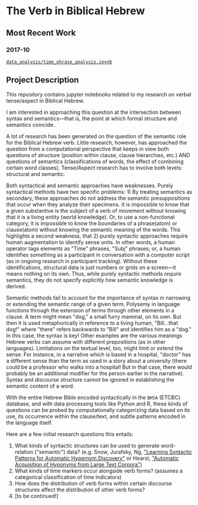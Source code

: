 # The Verb in Biblical Hebrew 

## Most Recent Work

### 2017-10
[`data_analysis/time_phrase_analysis.ipynb`](data_analysis/time_phrase_analysis.ipynb)


## Project Description
This repository contains jupyter notebooks related to my research on verbal tense/aspect in Biblical Hebrew. 

I am interested in approaching this question at the intersection between syntax and semantics—that is, the point at which formal structure and semantics coincide.

A lot of research has been generated on the question of the semantic role for the Biblical Hebrew verb. Little research, however, has approached the question from a computational perspective that keeps in view both questions of structure (position within clause, clause hierarchies, etc.) AND questions of semantics (classifications of words, the effect of combining certain word classes). Tense/Aspect research has to involve both levels: structural and semantic. 

Both syntactical and semantic approaches have weaknesses. Purely syntactical methods have two specific problems: 1) By treating semantics as secondary, these approaches do not address the semantic presuppositions that occur when they analyze their specimens. It is impossible to know that a given substantive is the subject of a verb of movement without knowing that it is a living entity (world knowledge). Or, to use a non-functional category, it is impossible to know the boundaries of a phrase(atom) or clause(atom) without knowing the semantic meaning of the words. This highlights a second weakness, that 2) purely syntactic approaches require human augmentation to identify sense units. In other words, a human operator tags elements as "Time" phrases, "Subj" phrases; or, a human identifies something as a participant in conversation with a computer script (as in ongoing research in participant tracking). Without these identifications, structural data is just numbers or grids on a screen—it means nothing on its own. Thus, while purely syntactic methods *require* semantics, they do not specify explicitly how semantic knowledge is derived.

Semantic methods fail to account for the importance of syntax in narrowing or extending the semantic range of a given term. Polysemy in language functions through the extension of terms through other elements in a clause. A term might mean "dog," a small furry mammal, on its own. But then it is used metaphorically in reference to a living human, "Bill...that dog!" where "there" refers backwards to "Bill" and identifies him as a "dog." In this case, the syntax is key! Other examples are the various meanings Hebrew verbs can assume with different prepositions (as in other languages). Limitations on the textual level, too, might limit or extend the sense. For instance, in a narrative which is based in a hospital, "doctor" has a different sense than the term as used in a story about a university (there could be a professor who walks into a hospital! But in that case, there would probably be an additional modifier for the person earlier in the narrative). Syntax and discourse structure cannot be ignored in establishing the semantic content of a word.

With the entire Hebrew Bible encoded syntactically in the `BHSA` (ETCBC) database, and with data processing tools like Python and R, these kinds of questions can be probed by computationally categorizing data based on its use, its occurrence within the clause/text, and subtle patterns encoded in the language itself.  

Here are a few initial research questions this entails:<br>
1. What kinds of syntactic structures can be used to generate word-relation ("semantic") data? (e.g. Snow, Jurafsky, Ng, ["Learning Syntactic Patterns for Automatic Hypernym Discovery"](http://ai.stanford.edu/~rion/papers/hypernym_nips05.pdf) or Hearst, ["Automatic Acquisition of Hyponyms from Large Text Corpora"](http://people.ischool.berkeley.edu/~hearst/papers/coling92.pdf))
1. What kinds of time markers occur alongside verb forms? (assumes a categorical classification of time indicators)
2. How does the distribution of verb forms within certain discourse structures affect the distribution of other verb forms?
3. [to be continued!] 
